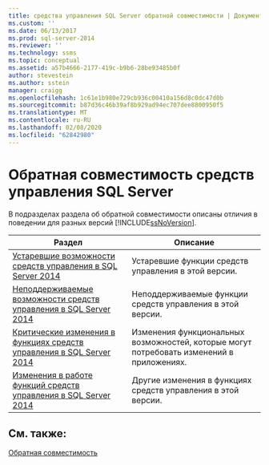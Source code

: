 ```yaml
---
title: средства управления SQL Server обратной совместимости | Документация Майкрософт
ms.custom: ''
ms.date: 06/13/2017
ms.prod: sql-server-2014
ms.reviewer: ''
ms.technology: ssms
ms.topic: conceptual
ms.assetid: a57b4666-2177-419c-b9b6-28be93485b0f
author: stevestein
ms.author: sstein
manager: craigg
ms.openlocfilehash: 1c61e1b980e729cb936c00410a156d8c0dc47d0b
ms.sourcegitcommit: b87d36c46b39af8b929ad94ec707dee8800950f5
ms.translationtype: MT
ms.contentlocale: ru-RU
ms.lasthandoff: 02/08/2020
ms.locfileid: "62842980"
---
```

# <a name="sql-server-management-tools-backward-compatibility"></a>Обратная совместимость средств управления SQL Server
  В подразделах раздела об обратной совместимости описаны отличия в поведении для разных версий [!INCLUDE[ssNoVersion](../includes/ssnoversion-md.md)].  
  
|**Раздел**|**Описание**|  
|---------------|---------------------|  
|[Устаревшие возможности средств управления в SQL Server 2014](../../2014/database-engine/deprecated-management-tools-features-in-sql-server-2014.md)|Устаревшие функции средств управления в этой версии.|  
|[Неподдерживаемые возможности средств управления в SQL Server 2014](../../2014/database-engine/discontinued-management-tools-features-in-sql-server-2014.md)|Неподдерживаемые функции средств управления в этой версии.|  
|[Критические изменения в функциях средств управления в SQL Server 2014](../../2014/database-engine/breaking-changes-to-management-tools-features-in-sql-server-2014.md)|Изменения функциональных возможностей, которые могут потребовать изменений в приложениях.|  
|[Изменения в работе функций средств управления в SQL Server 2014](../../2014/database-engine/behavior-changes-to-management-tools-features-in-sql-server-2014.md)|Другие изменения в функциях средств управления в этой версии.|  
  
## <a name="see-also"></a>См. также:  
 [Обратная совместимость](../../2014/getting-started/backward-compatibility.md)  
  
  
